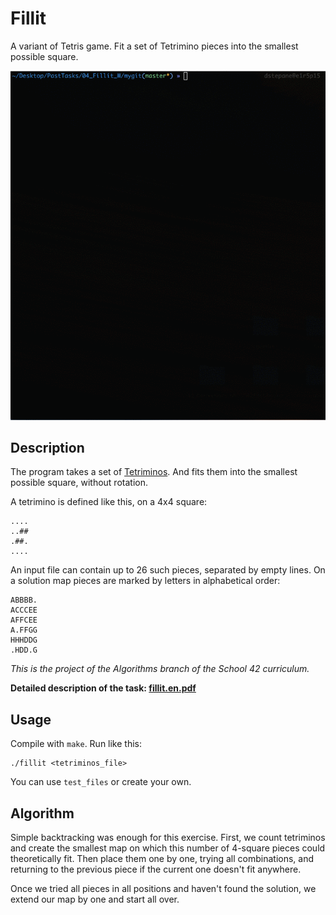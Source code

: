# Fillit

A variant of Tetris game. Fit a set of Tetrimino pieces into the smallest possible square.

![](fillit_demo.gif)

## Description

The program takes a set of [Tetriminos](https://en.wikipedia.org/wiki/Tetromino). And fits them into the smallest possible square, without rotation.

A tetrimino is defined like this, on a 4x4 square:

```
....
..##
.##.
....
```

An input file can contain up to 26 such pieces, separated by empty lines. On a solution map pieces are marked by letters in alphabetical order:

```
ABBBB.
ACCCEE
AFFCEE
A.FFGG
HHHDDG
.HDD.G
```

*This is the project of the Algorithms branch of the School 42 curriculum.*

**Detailed description of the task: [fillit.en.pdf](https://github.com/dstepanets/Fillit/blob/master/fillit.en.pdf)**

## Usage

Compile with `make`. Run like this:

```
./fillit <tetriminos_file>
```

You can use `test_files` or create your own.

## Algorithm

Simple backtracking was enough for this exercise. First, we count tetriminos and create the smallest map on which this number of 4-square pieces could theoretically fit. Then place them one by one, trying all combinations, and returning to the previous piece if the current one doesn't fit anywhere.

Once we tried all pieces in all positions and haven't found the solution, we extend our map by one and start all over.
